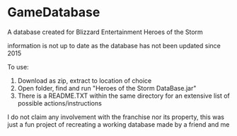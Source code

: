 # GameDatabase
A database created for Blizzard Entertainment Heroes of the Storm 

information is not up to date as the database has not been updated since 2015

To use:

1. Download as zip, extract to location of choice
2. Open folder, find and run "Heroes of the Storm DataBase.jar"
3. There is a README.TXT within the same directory for an extensive list of possible actions/instructions

I do not claim any involvement with the franchise nor its property, this was just a fun project of recreating a working database made by a friend and me
